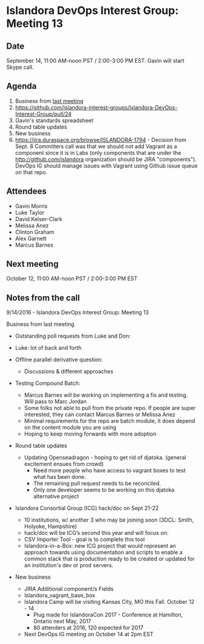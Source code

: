 # Islandora DevOps Interest Group: Meeting 13

## Date

September 14, 11:00 AM-noon PST / 2:00-3:00 PM EST. Gavin will start Skype call.

## Agenda

1. Business from [last meeting](https://github.com/islandora-interest-groups/Islandora-DevOps-Interest-Group/blob/master/meetings/12.md)
  1. https://github.com/islandora-interest-groups/Islandora-DevOps-Interest-Group/pull/24
  2. Gavin's standards spreadsheet
1. Round table updates
1. New business
  1. https://jira.duraspace.org/browse/ISLANDORA-1794 - Decision from Sept. 8 Committers call was that we should not add Vagrant as a component since it is in Labs (only components that are under the http://github.com/islandora organization should be JIRA "components"). DevOps IG should manage issues with Vagrant using Github issue queue on that repo.

## Attendees

* Gavin Morris
* Luke Taylor
* David Keiser-Clark
* Melissa Anez
* Clinton Graham
* Alex Garnett
* Marcus Barnes

## Next meeting

October 12, 11:00 AM-noon PST / 2:00-3:00 PM EST

## Notes from the call

9/14/2016 - Islandora DevOps Interest Group: Meeting 13

Business from last meeting
* Outstanding poll requests from Luke and Don:
 * Luke: lot of back and forth


* Offline parallel derivative question:
  * Discussions & different approaches



* Testing Compound Batch:
  * Marcus Barnes will be working on implementing a fix and testing. Will pass to Marc Jordan
  * Some folks not able to pull from the private repo. If people are super interested, they can contact Marcus Barnes or Melissa Anez
  * Minimal requirements for the repo are batch module, it does depend on the content module you are using
  * Hoping to keep moving forwards with more adoption


* Round table updates
  * Updating Openseadragon - hoping to get rid of djatoka. (general excitement ensues from crowd)
    * Need more people who have access to vagrant boxes to test what has been done.
    * The remaining pull request needs to be reconciled.
    * Only one developer seems to be working on this djatoka alternative project


 * Islandora Consortial Group (ICG) hack/doc on Sept 21-22
   * 10 institutions, w/ another 3 who may be joining soon (3DCL: Smith, Holyoke, Hampshire)
   * hack/doc will be ICG’s second this year and will focus on:
   * CSV Importer Tool - goal is to complete this tool
   * Islandora-in-a-Box: new ICG project that would represent an approach towards using documentation and scripts to enable a common stack that is production ready to be created or updated for an institution's dev or prod servers.

* New business
  * JIRA Additional component/s Fields
  * Islandora_vagrant_base_box
  * Islandora Camp will be visiting Kansas City, MO this Fall. October 12 - 14
    * Plug made for IslandoraCon 2017 - Conference at Hamilton, Ontario next May, 2017
    * 80 attenders at 2016, 120 expected for 2017
  * Next DevOps IG meeting on October 14 at 2pm EST

